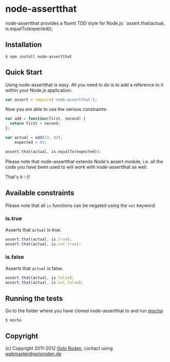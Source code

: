 # node-assertthat

node-assertthat provides a fluent TDD style for Node.js: `assert.that(actual, is.equalTo(expected));

## Installation

    $ npm install node-assertthat

## Quick Start

Using node-assertthat is easy. All you need to do is to add a reference to it within your Node.js application:

```javascript
var assert = require('node-assertthat');
```

Now you are able to use the various constraints:

```javascript
var add = function(first, second) {
  return first + second;
};

var actual = add(23, 42),
    expected = 65;

assert.that(actual, is.equalTo(expected));
```

Please note that node-assertthat extends Node's assert module, i.e. all the code you have been used to will work with node-assertthat as well.

That's it :-)!

## Available constraints

Please note that all `is` functions can be negated using the `not` keyword.

### is.true

Asserts that `actual` is true.

```javascript
assert.that(actual, is.true);
assert.that(actual, is.not.true);
```

### is.false

Asserts that `actual` is false.

```javascript
assert.that(actual, is.false);
assert.that(actual, is.not.false);
```

## Running the tests

Go to the folder where you have cloned node-assertthat to and run [mocha](https://github.com/visionmedia/mocha):

    $ mocha

## Copyright

(c) Copyright 2011-2012 [Golo Roden](http://www.goloroden.de), contact using webmaster@goloroden.de
